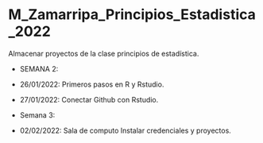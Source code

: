 # M_Zamarripa_Principios_Estadistica_2022
Almacenar proyectos de la clase principios de estadística. 

+ SEMANA 2:
+ 26/01/2022: Primeros pasos en R y Rstudio.
+ 27/01/2022: Conectar Github con Rstudio.

+ Semana 3:
+ 02/02/2022: Sala de computo Instalar credenciales y proyectos.

